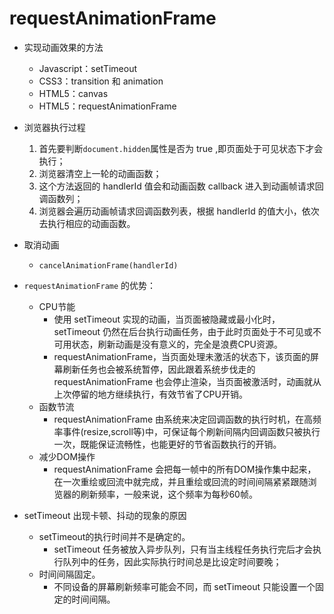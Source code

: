 # requestAnimationFrame

- 实现动画效果的方法
    - Javascript：setTimeout
    - CSS3：transition 和 animation
    - HTML5：canvas
    - HTML5：requestAnimationFrame

- 浏览器执行过程
    1. 首先要判断`document.hidden`属性是否为 true ,即页面处于可见状态下才会执行；
    2. 浏览器清空上一轮的动画函数；
    3. 这个方法返回的 handlerId 值会和动画函数 callback 进入到动画帧请求回调函数列；
    4. 浏览器会遍历动画帧请求回调函数列表，根据 handlerId 的值大小，依次去执行相应的动画函数。

- 取消动画
    - `cancelAnimationFrame(handlerId)`

- `requestAnimationFrame` 的优势：
    - CPU节能
        - 使用 setTimeout 实现的动画，当页面被隐藏或最小化时，setTimeout 仍然在后台执行动画任务，由于此时页面处于不可见或不可用状态，刷新动画是没有意义的，完全是浪费CPU资源。
        - requestAnimationFrame，当页面处理未激活的状态下，该页面的屏幕刷新任务也会被系统暂停，因此跟着系统步伐走的 requestAnimationFrame 也会停止渲染，当页面被激活时，动画就从上次停留的地方继续执行，有效节省了CPU开销。
    - 函数节流
        - requestAnimationFrame 由系统来决定回调函数的执行时机，在高频率事件(resize,scroll等)中，可保证每个刷新间隔内回调函数只被执行一次，既能保证流畅性，也能更好的节省函数执行的开销。
    - 减少DOM操作
        - requestAnimationFrame 会把每一帧中的所有DOM操作集中起来，在一次重绘或回流中就完成，并且重绘或回流的时间间隔紧紧跟随浏览器的刷新频率，一般来说，这个频率为每秒60帧。

- setTimeout 出现卡顿、抖动的现象的原因
    - setTimeout的执行时间并不是确定的。
        - setTimeout 任务被放入异步队列，只有当主线程任务执行完后才会执行队列中的任务，因此实际执行时间总是比设定时间要晚；
    - 时间间隔固定。
        - 不同设备的屏幕刷新频率可能会不同，而 setTimeout 只能设置一个固定的时间间隔。
